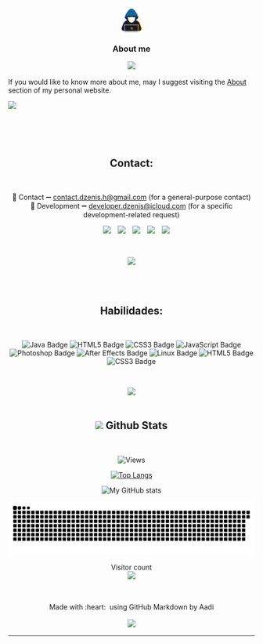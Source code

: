 <div align="center">
<picture><img src="https://github.com/0xAbdulKhalid/0xAbdulKhalid/raw/main/assets/mdImages/about_me.gif" width = 50px align="center"></picture> 
 <h3> About me</hr>
</div>

<p align="center">
  <a href="https://github.com/DenverCoder1/readme-typing-svg"><img src="https://readme-typing-svg.herokuapp.com?font=Time+New+Roman&color=cyan&size=25&center=true&vCenter=true&width=600&height=100&lines=Hi,I'm+Dženis;Thanks+For+Visiting+My+Page;I+am+a+Self-taught+Full-stack+Developer,;Technophile+and+a+AI+Enthusiast,;First+Principles+Thinker,;Driven+Individual,;and,+a+Human+Being.;"></a>
</p>

If you would like to know more about me, may I suggest visiting the [About](https://www.dzenis.tech/about) section of my personal website.

<img src="https://user-images.githubusercontent.com/73097560/115834477-dbab4500-a447-11eb-908a-139a6edaec5c.gif"><br><br>


<br><br><h2 align="center">Contact:</h2><br>

<div align="center">

💌 Contact ➖ contact.dzenis.h@gmail.com (for a general-purpose contact) <br>
📩 Development ➖ developer.dzenis@icloud.com (for a specific development-related request)

<p align="center">

 <div align="center"  class="icons-social" style="margin-left: 10px;">
 <a style="margin-left: 10px;" target="_blank" href="https://www.dzenis.tech" >
			<img src="https://img.icons8.com/?size=50&id=ipBLdOAQ6sRn&format=png"></a>
        <a style="margin-left: 10px;"  target="_blank" href="https://www.linkedin.com/in/dzenis-h//">
			<img src="https://img.icons8.com/doodle/40/000000/linkedin--v2.png"></a>
        <a style="margin-left: 10px;" target="_blank" href="https://github.com/dzenis-h">
		<img src="https://img.icons8.com/doodle/40/000000/github--v1.png"></a>
		<a style="margin-left: 10px;" target="_blank" href="https://stackoverflow.com/users/8146571/dzenis-h?tab=profile">
				<img src="https://img.icons8.com/external-tal-revivo-color-tal-revivo/40/000000/external-stack-overflow-is-a-question-and-answer-site-for-professional-logo-color-tal-revivo.png"></a>
					<a style="margin-left: 10px;" target="_blank" href="https://twitter.com/BiggaHd">
			<img src="https://img.icons8.com/doodle/1x/twitter-squared--v2.png" ></a>
			
			
</p>

</div><br>

<img src="https://user-images.githubusercontent.com/73097560/115834477-dbab4500-a447-11eb-908a-139a6edaec5c.gif"><br><br>

<br><h2 align="center">Habilidades:</h2><br>

<p>
<div align="center">
	
<img src="https://img.shields.io/badge/Java-%23D00000.svg?logo=java&logoColor=white" alt="Java Badge">
<img src="https://img.shields.io/badge/HTML5-%23E34F26.svg?logo=html5&logoColor=white" alt="HTML5 Badge">
<img src="https://img.shields.io/badge/CSS3-%231572B6.svg?logo=css3&logoColor=white" alt="CSS3 Badge">
<img src="https://img.shields.io/badge/JavaScript-%23F7DF1E.svg?logo=javascript&logoColor=black" alt="JavaScript Badge">
<img src="https://img.shields.io/badge/Photoshop-%2331A8FF.svg?logo=Adobe%20Photoshop&logoColor=white" alt="Photoshop Badge">
<img src="https://img.shields.io/badge/After%20Effects-%239999FF.svg?logo=Adobe%20After%20Effects&logoColor=white" alt="After Effects Badge">
<img src="https://img.shields.io/badge/Linux-%23FFFFFF.svg?logo=linux&logoColor=black" alt="Linux Badge">





<img src="https://img.shields.io/badge/HTML5-%23E34F26.svg" alt="HTML5 Badge">
<img src="https://img.shields.io/badge/CSS3-%231572B6.svg" alt="CSS3 Badge">


</div>
</p><br>

<img src="https://user-images.githubusercontent.com/73097560/115834477-dbab4500-a447-11eb-908a-139a6edaec5c.gif"><br><br>


<div align="center">

## <img src="https://media.giphy.com/media/iY8CRBdQXODJSCERIr/giphy.gif" width="35"><b> Github Stats </b>
<br>

![Views](https://komarev.com/ghpvc/?username=dzenis-h&label=Profile+visitors:)


[![Top Langs](https://github-readme-stats.vercel.app/api/top-langs/?username=dzenis-h&layout=compact&theme=dark)]([https://github.com/jrmydix](https://github.com/dzenis-h))
  


![My GitHub stats](https://github-readme-stats.vercel.app/api?username=dzenis-h&count_private=true&show_icons=true&theme=dark&hide=issues)

<div align="center">
    <picture align="center">
      <source media="(prefers-color-scheme: dark)" srcset="https://raw.githubusercontent.com/Niefee/niefee/master/assets/github-contribution-grid-snake.svg">
      <source media="(prefers-color-scheme: light)" srcset="https://raw.githubusercontent.com/Niefee/niefee/master/assets/github-contribution-grid-snake.svg">
      <img alt="github contribution grid snake animation" src="https://raw.githubusercontent.com/Niefee/niefee/master/assets/github-contribution-grid-snake.svg">
    </picture>
</div>


<p align="center"> 
  <div align="center">Visitor count</div>
  <div align="center">
    <img src="https://profile-counter.glitch.me/Niefee/count.svg"/>
  </div> 
</p>

</div><br>

<p align="center">
  Made with :heart: &nbsp;using GitHub Markdown by Aadi
  <br />
  <br />
  <img src="https://media.giphy.com/media/jpVnC65DmYeyRL4LHS/giphy.gif" width="20%">
</p>

---
